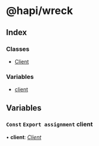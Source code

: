 
# @hapi/wreck

## Index

### Classes

* [Client](classes/client.md)

### Variables

* [client](README.md#const-export-assignment-client)

## Variables

### `Const` `Export assignment` client

• **client**: *[Client](classes/client.md)*

